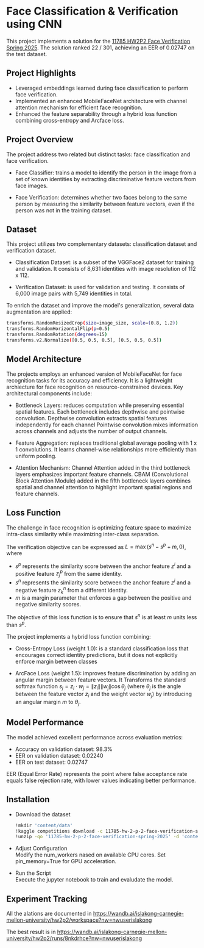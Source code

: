 # Face Classification & Verification using CNN

This project implements a solution for the [11785 HW2P2 Face Verification Spring 2025](https://www.kaggle.com/competitions/11785-hw-2-p-2-face-verification-spring-2025). The solution ranked 22 / 301, achieving an EER of 0.02747 on the test dataset.

## Project Highlights

- Leveraged embeddings learned during face classification to perform face verification.
- Implemented an enhanced MobileFaceNet architecture with channel attention mechanism for efficient face recognition.
- Enhanced the feature separability through a hybrid loss function combining cross-entropy and Arcface loss.

## Project Overview

The project address two related but distinct tasks: face classification and face verification.

- Face Classifier: trains a model to identify the person in the image from a set of known identities by extracting discriminative feature vectors from face images.

- Face Verification: determines whether two faces belong to the same person by measuring the similarity between feature vectors, even if the person was not in the training dataset.

## Dataset

This project utilizes two complementary datasets: classification dataset and verification dataset.

- Classification Dataset: is a subset of the VGGFace2 dataset for training and validation. It consists of 8,631 identities with image resolution of 112 x 112.

- Verification Dataset: is used for validation and testing. It consists of 6,000 image pairs with 5,749 identities in total.

To enrich the dataset and improve the model's generalization, several data augmentation are applied:

```bash
transforms.RandomResizedCrop(size=image_size, scale=(0.8, 1.2))
transforms.RandomHorizontalFlip(p=0.5)
transforms.RandomRotation(degrees=15)
transforms.v2.Normalize([0.5, 0.5, 0.5], [0.5, 0.5, 0.5])
```

## Model Architecture

The projects employs an enhanced version of MobileFaceNet for face recognition tasks for its accuracy and efficiency. It is a lightweight archiecture for face recognition on resource-constrained devices. Key architectural components include:

- Bottleneck Layers: reduces computation while preserving essential spatial features. Each bottleneck includes depthwise and pointwise convolution. Depthwise convolution extracts spatial features independently for each channel Pointwise convolution mixes information across channels and adjusts the number of output channels.

- Feature Aggregation: replaces traditional global average pooling with 1 x 1 convolutions. It learns channel-wise relationships more efficiently than uniform pooling.

- Attention Mechanism: Channel Attention added in the third bottleneck layers emphasizes important feature channels. CBAM (Convolutional Block Attention Module) added in the fifth bottleneck layers combines spatial and channel attention to highlight important spatial regions and feature channels.

## Loss Function

The challenge in face recognition is optimizing feature space to maximize intra-class similarity while maximizing inter-class separation.

The verification objective can be expressed as $L = \max(s^n - s^p + m, 0)$, where

- $s^p$ represents the similarity score between the anchor feature $z^i$ and a positive feature $z^p_j$ from the same identity.
- $s^n$ represents the similarity score between the anchor feature $z^i$ and a negative feature $z^n_k$ from a different identity.
- $m$ is a margin parameter that enforces a gap between the positive and negative similarity scores.

The objective of this loss function is to ensure that $s^n$ is at least $m$ units less than $s^p$.

The project implements a hybrid loss function combining:

- Cross-Entropy Loss (weight 1.0): is a standard classification loss that encourages correct identity predictions, but it does not explicitly enforce margin between classes

- ArcFace Loss (weight 1.5): improves feature discrimination by adding an angular margin between feature vectors. It Transforms the standard softmax function $s_j = z_i \cdot w_j = \|z_i\| \|w_j\| \cos \theta_j$ (where $θ_j$ is the angle between the feature vector $z_i$ and the weight vector $w_j$) by introducing an angular margin $m$ to $\theta_j$.

## Model Performance

The model achieved excellent performance across evaluation metrics:

- Accuracy on validation dataset: 98.3%
- EER on validation dataset: 0.02240
- EER on test dataset: 0.02747

EER (Equal Error Rate) represents the point where false acceptance rate equals false rejection rate, with lower values indicating better performance.

## Installation

- Download the dataset

  ```bash
  !mkdir 'content/data'
  !kaggle competitions download -c 11785-hw-2-p-2-face-verification-spring-2025
  !unzip -qo '11785-hw-2-p-2-face-verification-spring-2025' -d 'content/data'
  ```

- Adjust Configuration  
  Modify the num_workers nased on available CPU cores. Set pin_memory=True for GPU acceleration.

- Run the Script  
  Execute the jupyter notebook to train and evaludate the model.

## Experiment Tracking

All the alations are documented in https://wandb.ai/islakong-carnegie-mellon-university/hw2p2/workspace?nw=nwuserislakong

The best result is in https://wandb.ai/islakong-carnegie-mellon-university/hw2p2/runs/8nkdrhce?nw=nwuserislakong
